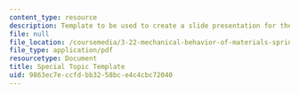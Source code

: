 ```yaml
---
content_type: resource
description: Template to be used to create a slide presentation for the group project.
file: null
file_location: /coursemedia/3-22-mechanical-behavior-of-materials-spring-2008/9863ec7eccfdbb3258bce4c4cbc72040_spectopictemplat.pdf
file_type: application/pdf
resourcetype: Document
title: Special Topic Template
uid: 9863ec7e-ccfd-bb32-58bc-e4c4cbc72040
---
```

